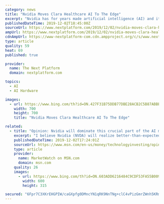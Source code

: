 ```yaml
---
category: news
title: "Nvidia Moves Clara Healthcare AI To The Edge"
excerpt: "Nvidia has for years made artificial intelligence (AI) and its various subsets – such as machine learning and deep learning – a foundation of future growth and sees it as a competitive advantage against rival Intel and a growing crop of smaller chip maker and newcomers looking to gain traction in a rapidly evolving IT environment."
publishedDateTime: 2019-12-02T18:45:00Z
sourceUrl: https://www.nextplatform.com/2019/12/02/nvidia-moves-clara-healthcare-ai-to-the-edge/
ampUrl: https://www.nextplatform.com/2019/12/02/nvidia-moves-clara-healthcare-ai-to-the-edge/amp/
cdnAmpUrl: https://www-nextplatform-com.cdn.ampproject.org/c/s/www.nextplatform.com/2019/12/02/nvidia-moves-clara-healthcare-ai-to-the-edge/amp/
type: article
quality: 59
heat: 69
published: true

provider:
  name: The Next Platform
  domain: nextplatform.com

topics:
  - AI
  - AI Hardware

images:
  - url: https://www.bing.com/th?id=ON.427F31B75DDB77DBE28ACB2C5B87ABBE
    width: 700
    height: 700
    title: "Nvidia Moves Clara Healthcare AI To The Edge"

related:
  - title: "Opinion: Nvidia will dominate this crucial part of the AI market for at least the next two years"
    excerpt: "I believe Nvidia (NVDA) will realize better-than-expected growth due to its early lead in AI inferencing hardware accelerator chips. That lead should last for at least the next two years, given industry growth and the company’s current product mix and positioning. Nvidia’s AI business at a glance In most server- and cloud-based applications ..."
    publishedDateTime: 2019-12-02T17:24:01Z
    sourceUrl: https://www.msn.com/en-us/money/technologyinvesting/opinion-nvidia-will-dominate-this-crucial-part-of-the-ai-market-for-at-least-the-next-two-years/ar-BBXElhq
    type: article
    provider:
      name: MarketWatch on MSN.com
      domain: msn.com
    quality: 26
    images:
      - url: https://www.bing.com/th?id=ON.603ADD6216484C9CDF53FA55B009BCA1
        width: 600
        height: 315

secured: "6Fpr7C3XKrEHGPIW/caGXpfg0DMncYN1qRK9NnTNg+clC4vPizGmrZWnh5KRmeWdl5LbDhJ+I228VFaeO9pgU506PybZeJrT38XDNgTQtO0p1yxN9HcftFX2AGjW5SUjXVNJzaPLxXRGzl/L6jShQpKDjTXcL0U+mPJ3z1NN9TWcuoJeOY22fFjLybZVyufhp/Sc7pnpX8GVkJhZTccwlokWIEa0b1PuBAj6/iQGMifQmukfwfT1Gm39jNuyDssz5tjIb2UX+Pallh02z0BEfg==;sYdy6j+BBJY5Xt9dQ+u2iQ=="
---
```


